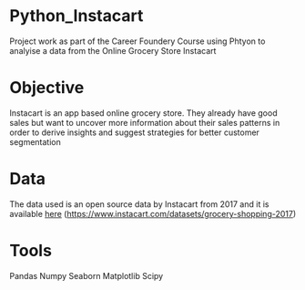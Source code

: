 # Python_Instacart
Project work as part of the Career Foundery Course using Phtyon to analyise a data from the Online Grocery Store Instacart



# Objective
Instacart is an app based online grocery store. They already have good sales but want to uncover more information about their sales patterns in order to derive insights and suggest strategies for better customer segmentation

# Data
The data used is an open source data by Instacart from 2017 and it is available [here]([url](https://www.instacart.com/datasets/grocery-shopping-2017))
(https://www.instacart.com/datasets/grocery-shopping-2017)

# Tools
Pandas
Numpy
Seaborn
Matplotlib
Scipy
